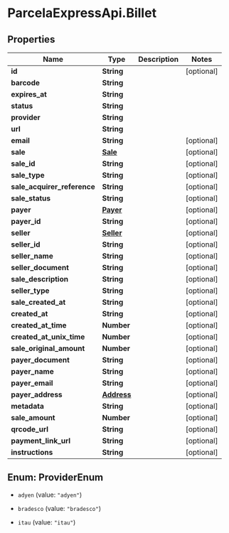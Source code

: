 # ParcelaExpressApi.Billet

## Properties

Name | Type | Description | Notes
------------ | ------------- | ------------- | -------------
**id** | **String** |  | [optional] 
**barcode** | **String** |  | 
**expires_at** | **String** |  | 
**status** | **String** |  | 
**provider** | **String** |  | 
**url** | **String** |  | 
**email** | **String** |  | [optional] 
**sale** | [**Sale**](Sale.md) |  | [optional] 
**sale_id** | **String** |  | [optional] 
**sale_type** | **String** |  | [optional] 
**sale_acquirer_reference** | **String** |  | [optional] 
**sale_status** | **String** |  | [optional] 
**payer** | [**Payer**](Payer.md) |  | [optional] 
**payer_id** | **String** |  | [optional] 
**seller** | [**Seller**](Seller.md) |  | [optional] 
**seller_id** | **String** |  | [optional] 
**seller_name** | **String** |  | [optional] 
**seller_document** | **String** |  | [optional] 
**sale_description** | **String** |  | [optional] 
**seller_type** | **String** |  | [optional] 
**sale_created_at** | **String** |  | [optional] 
**created_at** | **String** |  | [optional] 
**created_at_time** | **Number** |  | [optional] 
**created_at_unix_time** | **Number** |  | [optional] 
**sale_original_amount** | **Number** |  | [optional] 
**payer_document** | **String** |  | [optional] 
**payer_name** | **String** |  | [optional] 
**payer_email** | **String** |  | [optional] 
**payer_address** | [**Address**](Address.md) |  | [optional] 
**metadata** | **String** |  | [optional] 
**sale_amount** | **Number** |  | [optional] 
**qrcode_url** | **String** |  | [optional] 
**payment_link_url** | **String** |  | [optional] 
**instructions** | **String** |  | [optional] 



## Enum: ProviderEnum


* `adyen` (value: `"adyen"`)

* `bradesco` (value: `"bradesco"`)

* `itau` (value: `"itau"`)




